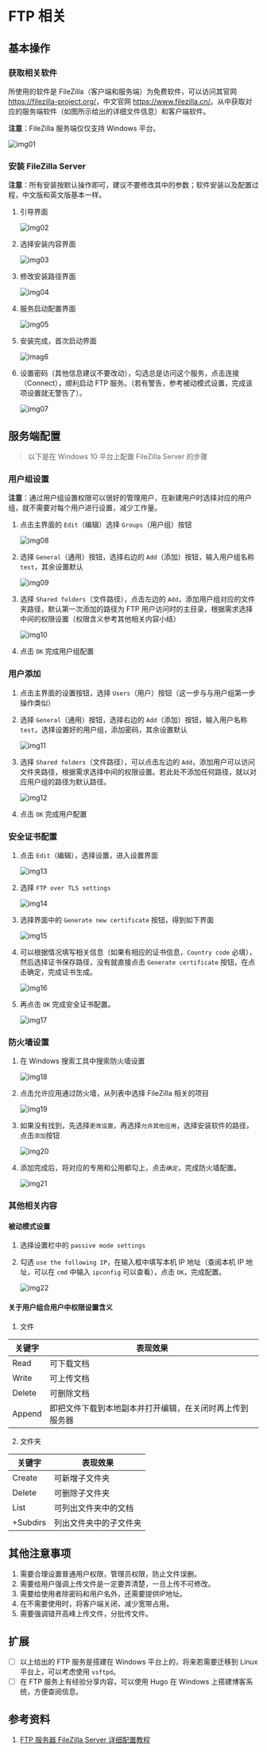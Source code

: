 # FTP 相关

## 基本操作

### 获取相关软件

所使用的软件是 FileZilla（客户端和服务端）为免费软件，可以访问其官网 <https://filezilla-project.org/>，中文官网 <https://www.filezilla.cn/>。从中获取对应的服务端软件（如图所示给出的详细文件信息）和客户端软件。

**注意**：FileZilla 服务端仅仅支持 Windows 平台。

![img01](../images/2020-06-17-FTP-Manual-01.png)

### 安装 FileZilla Server

**注意**：所有安装按默认操作即可，建议不要修改其中的参数；软件安装以及配置过程，中文版和英文版基本一样。

1. 引导界面

   ![img02](../images/2020-06-17-FTP-Manual-02.png)

2. 选择安装内容界面

   ![img03](../images/2020-06-17-FTP-Manual-03.png)

3. 修改安装路径界面

   ![img04](../images/2020-06-17-FTP-Manual-04.png)

4. 服务启动配置界面

   ![img05](../images/2020-06-17-FTP-Manual-05.png)

5. 安装完成，首次启动界面

   ![imag6](../images/2020-06-17-FTP-Manual-06.png)

6. 设置密码（其他信息建议不要改动），勾选总是访问这个服务，点击连接（Connect），顺利启动 FTP 服务。（若有警告，参考被动模式设置，完成该项设置就无警告了）。

   ![img07](../images/2020-06-17-FTP-Manual-07.png)

## 服务端配置

> 以下是在 Windows 10 平台上配置 FileZilla Server 的步骤

### 用户组设置

**注意**：通过用户组设置权限可以很好的管理用户，在新建用户时选择对应的用户组，就不需要对每个用户进行设置，减少工作量。

1. 点击主界面的 `Edit`（编辑）选择 `Groups`（用户组）按钮

   ![img08](../images/2020-06-17-FTP-Manual-08.png)

2. 选择 `General`（通用）按钮，选择右边的 `Add`（添加）按钮，输入用户组名称 `test`，其余设置默认

   ![img09](../images/2020-06-17-FTP-Manual-09.png)

3. 选择 `Shared folders`（文件路径），点击左边的 `Add`，添加用户组对应的文件夹路径，默认第一次添加的路径为 FTP 用户访问时的主目录，根据需求选择中间的权限设置（权限含义参考其他相关内容小结）

   ![img10](../images/2020-06-17-FTP-Manual-10.png)

4. 点击 `OK` 完成用户组配置

### 用户添加

1. 点击主界面的设置按钮，选择 `Users`（用户）按钮（这一步与与用户组第一步操作类似）

2. 选择 `General`（通用）按钮，选择右边的 `Add`（添加）按钮，输入用户名称 `test`，选择设置好的用户组，添加密码，其余设置默认

   ![img11](../images/2020-06-17-FTP-Manual-11.png)

3. 选择 `Shared folders`（文件路径），可以点击左边的 `Add`，添加用户可以访问文件夹路径，根据需求选择中间的权限设置。若此处不添加任何路径，就以对应用户组的路径为默认路径。

   ![img12](../images/2020-06-17-FTP-Manual-12.png)

4. 点击 `OK` 完成用户配置

### 安全证书配置

1. 点击 `Edit`（编辑），选择设置，进入设置界面

   ![img13](../images/2020-06-17-FTP-Manual-13.png)

2. 选择 `FTP over TLS settings`

   ![img14](../images/2020-06-17-FTP-Manual-14.png)

3. 选择界面中的 `Generate new certificate` 按钮，得到如下界面

   ![img15](../images/2020-06-17-FTP-Manual-15.png)

4. 可以根据情况填写相关信息（如果有相应的证书信息，`Country code` 必填），然后选择证书保存路径，没有就直接点击 `Generate certificate` 按钮，在点击确定，完成证书生成。

   ![img16](../images/2020-06-17-FTP-Manual-16.png)

5. 再点击 `OK` 完成安全证书配置。

   ![img17](../images/2020-06-17-FTP-Manual-17.png)

### 防火墙设置

1. 在 Windows 搜索工具中搜索防火墙设置

   ![img18](../images/2020-06-17-FTP-Manual-18.png)

2. 点击允许应用通过防火墙，从列表中选择 FileZilla 相关的项目

   ![img19](../images/2020-06-17-FTP-Manual-19.png)

3. 如果没有找到，先选择`更改设置`，再选择`允许其他应用`，选择安装软件的路径，点击`添加`按钮

   ![img20](../images/2020-06-17-FTP-Manual-20.png)

4. 添加完成后，将对应的专用和公用都勾上，点击`确定`，完成防火墙配置。

   ![img21](../images/2020-06-17-FTP-Manual-21.png)

### 其他相关内容

#### 被动模式设置

1. 选择设置栏中的 `passive mode settings`

2. 勾选 `use the following IP`，在输入框中填写本机 IP 地址（查阅本机 IP 地址，可以在 `cmd` 中输入 `ipconfig` 可以查看），点击 `OK`，完成配置。

   ![img22](../images/2020-06-17-FTP-Manual-22.png)

#### 关于用户组合用户中权限设置含义

1. 文件

| 关键字 | 表现效果                                                 |
| ------ | -------------------------------------------------------- |
| Read   | 可下载文档                                               |
| Write  | 可上传文档                                               |
| Delete | 可删除文档                                               |
| Append | 即把文件下载到本地副本并打开编辑，在关闭时再上传到服务器 |

2. 文件夹

| 关键字   | 表现效果               |
| -------- | ---------------------- |
| Create   | 可新增子文件夹         |
| Delete   | 可删除子文件夹         |
| List     | 可列出文件夹中的文档   |
| +Subdirs | 列出文件夹中的子文件夹 |

## 其他注意事项

1. 需要合理设置普通用户权限，管理员权限，防止文件误删。
2. 需要给用户强调上传文件是一定要弄清楚，一旦上传不可修改。
3. 需要给使用者除密码和用户名外，还需要提供IP地址。
4. 在不需要使用时，将客户端关闭，减少宽带占用。
5. 需要强调错开高峰上传文件，分批传文件。

## 扩展

- [ ] 以上给出的 FTP 服务是搭建在 Windows 平台上的，将来若需要迁移到 Linux 平台上，可以考虑使用 `vsftpd`。
- [ ] 在 FTP 服务上有经验分享内容，可以使用 Hugo 在 Windows 上搭建博客系统，方便查阅信息。

## 参考资料

1. [FTP 服务器 FileZilla Server 详细配置教程](https://www.jb51.net/article/122172.htm)